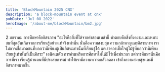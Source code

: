 ```yaml
---
title: 'BlockMountain 2025 CNX'
description: 'a block-mountain event at cnx'
pubDate: 'Jul 08 2022'
heroImage: '/about-me/blockMountain/bm2.jpg'
---
```

2 มกราคม
การศึกษาคืออิสรภาพ
"อะไรคือสิ่งที่ได้จากคำสอนเหล่านี้ คำตอบคือสิ่งที่งดงามและเหมาะสมที่สุดอันเกิดจากการเรียนรู้อย่างแท้จริงเท่านั้น นั่นคือความสงบสุข ความกล้าหาญและอิสระภาพ เราไม่อาจเชื่อมวลชนที่บอกว่ามีเพียงผู้เป็นอิสระเท่านั้นที่เรียนรู้ได้ แต่เราควรเชื่อใจผู้ใฝ่รู้ที่บอกว่ามีเพียงเรียนรู้เท่านั้นที่เป็นอิสระ"
เอพิคเตตัส 
การอ่านหรือการศึกษาไม่ได้มีไว้เพื่อฆ่าเวลา เเต่การศึกษานั้นคือการที่เรา เรียนรู้ผ่านคนที่มีประสบการณ์ ทำให้เรามีความหวาดกลัวลดลง เข้าถึงความสงบสุขเเละมีอิสรภาพมากขึ้น
